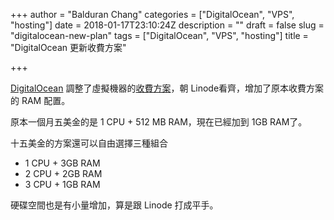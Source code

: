 +++
author = "Balduran Chang"
categories = ["DigitalOcean", "VPS", "hosting"]
date = 2018-01-17T23:10:24Z
description = ""
draft = false
slug = "digitalocean-new-plan"
tags = ["DigitalOcean", "VPS", "hosting"]
title = "DigitalOcean 更新收費方案"

+++


[DigitalOcean](https://m.do.co/c/3663792798f1) 調整了虛擬機器的[收費方案](https://blog.digitalocean.com/new-droplet-plans/)，朝 Linode看齊，增加了原本收費方案的 RAM 配置。

原本一個月五美金的是 1 CPU + 512 MB RAM，現在已經加到 1GB RAM了。

十五美金的方案還可以自由選擇三種組合
- 1 CPU + 3GB RAM
- 2 CPU + 2GB RAM
- 3 CPU + 1GB RAM

硬碟空間也是有小量增加，算是跟 Linode 打成平手。

